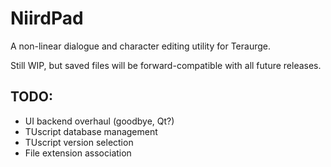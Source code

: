 # NiirdPad
A non-linear dialogue and character editing utility for Teraurge. 

Still WIP, but saved files will be forward-compatible with all future releases.

## TODO:
- UI backend overhaul (goodbye, Qt?)
- TUscript database management
- TUscript version selection
- File extension association
